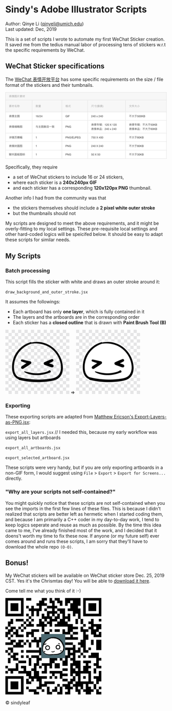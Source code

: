 # Sindy's Adobe Illustrator Scripts

Author: Qinye Li (qinyeli@umich.edu)  
Last updated: Dec, 2019


This is a set of scripts I wrote to automate my first WeChat Sticker creation. It saved me from the tedius manual labor of processing tens of stickers w.r.t the specific requirements by WeChat.

## WeChat Sticker specifications

The [WeChat 表情开放平台](https://sticker.weixin.qq.com/) has some specific requirements on the size / file format of the stickers and their tumbnails.

![](images/specs.png)

Specifically, they require

* a set of WeChat stickers to include 16 or 24 stickers,
* where each sticker is a **240x240px GIF**
* and each sticker has a corresponding **120x120px PNG** thumbnail.

Another info I had from the community was that

* the stickers themselves should include a **2 pixel white outer stroke**
* but the thumbnails should not

My scripts are designed to meet the above requirements, and it might be overly-fitting to my local settings. These pre-requisite local settings and other hard-coded logics will be speicifed below. It should be easy to adapt these scripts for similar needs.

## My Scripts

### Batch processing

This script fills the sticker with white and draws an outer stroke around it:

`draw_background_and_outer_stroke.jsx`

It assumes the followings:

* Each artboard has only **one layer**, which is fully contained in it
* The layers and the artboards are in the corresponding order
* Each sticker has a **closed outline** that is drawn with **Paint Brush Tool (B)**

<img src="images/before.png" width="200px"> =>
<img src="images/after.png" width="200px">

### Exporting

These exporting scripts are adapted from [Matthew Ericson's Export-Layers-as-PNG.jsx](http://www.ericson.net/content/2010/10/export-layers-as-pngs/):

`export_all_layers.jsx`  // I needed this, because my early workflow was using layers but artboards

`export_all_artboards.jsx`

`export_selected_artboard.jsx`

These scripts were very handy, but if you are only exporting artboards in a non-GIF form, I would suggest using `File` > `Export` > `Export for Screens...` directly.

### "Why are your scripts not self-contained?"

You might quickly notice that these scripts are not self-contained when you see the imports in the first few lines of these files. This is because I didn't realized that scripts are better left as hermetic when I started coding them, and because I am primarily a C++ coder in my day-to-day work, I tend to keep logics seperate and reuse as much as possible. By the time this idea came to me, I've already finished most of the work, and I decided that it doens't worth my time to fix these now. If anyone (or my future self) ever comes around and runs these scripts, I am sorry that they'll have to download the whole repo `(O-O)`.

## Bonus!

My WeChat stickers will be available on WeChat sticker store Dec. 25, 2019 CST. Yes it's the Chrismtas day! You will be able to [download it here](https://w.url.cn/s/AqNYfCw).

Come tell me what you think of it :-)

<img src="images/qrcode.bmp" width="300px">

© sindyleaf